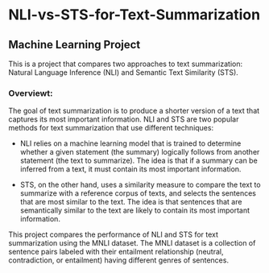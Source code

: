 # NLI-vs-STS-for-Text-Summarization
## Machine Learning Project
This is a project that compares two approaches to text summarization: Natural Language Inference (NLI) and Semantic Text Similarity (STS).

### Overviewt:

The goal of text summarization is to produce a shorter version of a text that captures its most important information. NLI and STS are two popular methods for text summarization that use different techniques:

- NLI relies on a machine learning model that is trained to determine whether a given statement (the summary) logically follows from another statement (the text to summarize). The idea is that if a summary can be inferred from a text, it must contain its most important information.

- STS, on the other hand, uses a similarity measure to compare the text to summarize with a reference corpus of texts, and selects the sentences that are most similar to the text. The idea is that sentences that are semantically similar to the text are likely to contain its most important information.

This project compares the performance of NLI and STS for text summarization using the MNLI dataset. The MNLI dataset is a collection of sentence pairs labeled with their entailment relationship (neutral, contradiction, or entailment) having different genres of sentences.
